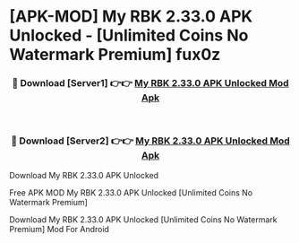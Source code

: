 # [APK-MOD] My RBK 2.33.0 APK Unlocked - [Unlimited Coins No Watermark Premium] fux0z



<div align="center">
<h3>🔴 Download [Server1] 👉👉 <a href="https://momento.my/?title=My_RBK_2.33.0_APK_Unlocked">My RBK 2.33.0 APK Unlocked Mod Apk</a></h3><br>

<h3>🔴 Download [Server2] 👉👉 <a href="https://momento.my/?title=My_RBK_2.33.0_APK_Unlocked">My RBK 2.33.0 APK Unlocked Mod Apk</a></h3>
</div>



Download My RBK 2.33.0 APK Unlocked 

Free APK MOD My RBK 2.33.0 APK Unlocked [Unlimited Coins No Watermark Premium]

Download My RBK 2.33.0 APK Unlocked [Unlimited Coins No Watermark Premium] Mod For Android
